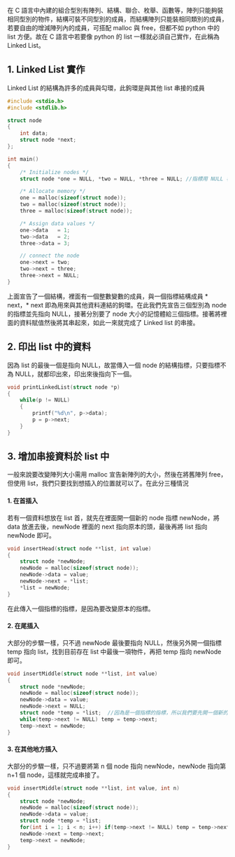 在 C 語言中內建的組合型別有陣列、結構、聯合、枚舉、函數等，陣列只能夠裝相同型別的物件，結構可裝不同型別的成員，而結構陣列只能裝相同類別的成員，若要自由的增減陣列內的成員，可搭配 malloc 與 free，但都不如 python 中的 list 方便。故在 C 語言中若要像 python 的 list 一樣就必須自己實作，在此稱為Linked List。

## 1. Linked List 實作
Linked List 的結構為許多的成員與勾環，此鉤環是與其他 list 串接的成員
```C
#include <stdio.h>
#include <stdlib.h>

struct node
{
    int data;
    struct node *next;
};

int main()
{
    /* Initialize nodes */
    struct node *one = NULL, *two = NULL, *three = NULL; //指標用 NULL 初始化是好習慣

    /* Allocate memory */
    one = malloc(sizeof(struct node));
    two = malloc(sizeof(struct node));
    three = malloc(sizeof(struct node));

    /* Assign data values */
    one->data   = 1;
    two->data   = 2;
    three->data = 3;

    // connect the node
    one->next = two;
    two->next = three;
    three->next = NULL;
}
```
上面宣告了一個結構，裡面有一個整數變數的成員，與一個指標結構成員 * next，* next 即為用來與其他資料連結的鉤環。在此我們先宣告三個型別為 node 的指標並先指向 NULL，接著分別要了 node 大小的記憶體給三個指標。接著將裡面的資料賦值然後將其串起來，如此一來就完成了 Linked list 的串接。

## 2. 印出 list 中的資料
因為 list 的最後一個是指向 NULL，故當傳入一個 node 的結構指標，只要指標不為 NULL，就都印出來，印出來後指向下一個。
```C
void printLinkedList(struct node *p)
{
    while(p != NULL)
    {
        printf("%d\n", p->data);
        p = p->next;
    }
}
```

## 3. 增加串接資料於 list 中
一般來說要改變陣列大小需用 malloc 宣告新陣列的大小，然後在將舊陣列 free，但使用 list，我們只要找到想插入的位置就可以了。在此分三種情況
#### 1. 在首插入
若有一個資料想放在 list 首，就先在裡面開一個新的 node 指標 newNode，將 data 放進去後，newNode 裡面的 next 指向原本的頭，最後再將 list 指向 newNode 即可。
```C
void insertHead(struct node **list, int value)
{
    struct node *newNode;
    newNode = malloc(sizeof(struct node));
    newNode->data = value;
    newNode->next = *list;
    *list = newNode;
}
```
在此傳入一個指標的指標，是因為要改變原本的指標。
#### 2. 在尾插入
大部分的步驟一樣，只不過 newNode 最後要指向 NULL，然後另外開一個指標 temp 指向 list，找到目前存在 list 中最後一項物件，再把 temp 指向 newNode 即可。
```C
void insertMiddle(struct node **list, int value)
{
    struct node *newNode;
    newNode = malloc(sizeof(struct node));
    newNode->data = value;
    newNode->next = NULL;
    struct node *temp = *list;  //因為是一個指標的指標，所以我們要先開一個新的 node 指標只向 list
    while(temp->next != NULL) temp = temp->next;
    temp->next = newNode;
}
```
#### 3. 在其他地方插入
大部分的步驟一樣，只不過要將第 n 個 node 指向 newNode，newNode 指向第 n+1 個 node，這樣就完成串接了。
```C
void insertMiddle(struct node **list, int value, int n)
{
    struct node *newNode;
    newNode = malloc(sizeof(struct node));
    newNode->data = value;
    struct node *temp = *list;
    for(int i = 1; i < n; i++) if(temp->next != NULL) temp = temp->next;
    newNode->next = temp->next;
    temp->next = newNode;
}
```
